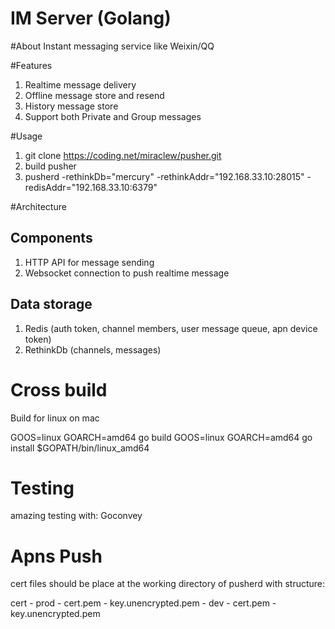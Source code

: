 IM Server (Golang)
=======
#About
Instant messaging service like Weixin/QQ

#Features
1. Realtime message delivery
2. Offline message store and resend
3. History message store
4. Support both Private and Group messages

#Usage
1. git clone https://coding.net/miraclew/pusher.git
2. build pusher
3. pusherd -rethinkDb="mercury" -rethinkAddr="192.168.33.10:28015" -redisAddr="192.168.33.10:6379"

#Architecture

## Components
1. HTTP API for message sending
2. Websocket connection to push realtime message

## Data storage
1. Redis (auth token, channel members, user message queue, apn device token)
2. RethinkDb (channels, messages)

# Cross build
Build for linux on mac

GOOS=linux GOARCH=amd64 go build
GOOS=linux GOARCH=amd64 go install
$GOPATH/bin/linux_amd64

# Testing

amazing testing with: Goconvey

# Apns Push

cert files should be place at the working directory of pusherd with structure:

cert
    - prod
        - cert.pem
        - key.unencrypted.pem
    - dev
        - cert.pem
        - key.unencrypted.pem


